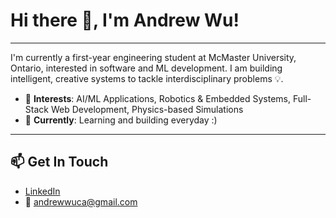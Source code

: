 # Hi there 👋, I'm Andrew Wu!
---
I'm currently a first-year engineering student at McMaster University, Ontario, interested in software and ML development. I am building intelligent, creative systems to tackle interdisciplinary problems 💡.
- 🧠 **Interests**: AI/ML Applications, Robotics & Embedded Systems, Full-Stack Web Development, Physics-based Simulations
- 🌱 **Currently**: Learning and building everyday :)

---

## 📫 Get In Touch
- [LinkedIn](https://www.linkedin.com/in/andrew-wu13/)  
- 📧 [andrewwuca@gmail.com](mailto:andrewwuca@gmail.com)
